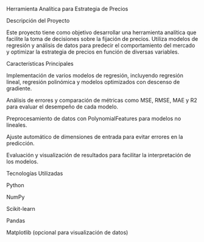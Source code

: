 Herramienta Analítica para Estrategia de Precios

Descripción del Proyecto

Este proyecto tiene como objetivo desarrollar una herramienta analítica que facilite la toma de decisiones sobre la fijación de precios. Utiliza modelos de regresión y análisis de datos para predecir el comportamiento del mercado y optimizar la estrategia de precios en función de diversas variables.

Características Principales

Implementación de varios modelos de regresión, incluyendo regresión lineal, regresión polinómica y modelos optimizados con descenso de gradiente.

Análisis de errores y comparación de métricas como MSE, RMSE, MAE y R2 para evaluar el desempeño de cada modelo.

Preprocesamiento de datos con PolynomialFeatures para modelos no lineales.

Ajuste automático de dimensiones de entrada para evitar errores en la predicción.

Evaluación y visualización de resultados para facilitar la interpretación de los modelos.

Tecnologías Utilizadas

Python

NumPy

Scikit-learn

Pandas

Matplotlib (opcional para visualización de datos)
